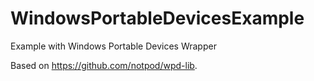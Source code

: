 WindowsPortableDevicesExample
=============================

Example with Windows Portable Devices Wrapper

Based on https://github.com/notpod/wpd-lib.
